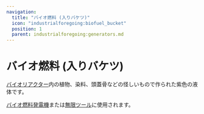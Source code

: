 ```yaml
---
navigation:
  title: "バイオ燃料 (入りバケツ)"
  icon: "industrialforegoing:biofuel_bucket"
  position: 1
  parent: industrialforegoing:generators.md
---
```


# バイオ燃料 (入りバケツ)

[バイオリアクター](./bioreactor.md)内の植物、染料、頭蓋骨などの怪しいもので作られた紫色の液体です。

[バイオ燃料発電機](./biofuel_generator.md)または[無限ツール](../tools/infinity_tools.md)に使用されます。

